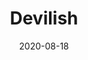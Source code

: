 ---
layout: page
title: Devilish
permalink: /devilish
domain: iamdevilish.com
status: live
tags: restaurant
date: 2020-08-18
---